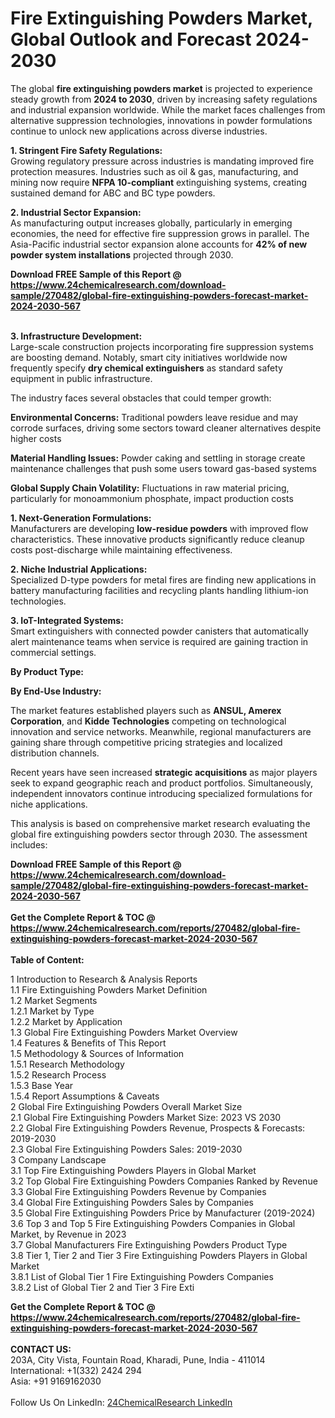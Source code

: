 <h1>Fire Extinguishing Powders Market, Global Outlook and Forecast 2024-2030</h1><p>The global <strong>fire extinguishing powders market</strong> is projected to experience steady growth from <strong>2024 to 2030</strong>, driven by increasing safety regulations and industrial expansion worldwide. While the market faces challenges from alternative suppression technologies, innovations in powder formulations continue to unlock new applications across diverse industries.</p><p><strong>1. Stringent Fire Safety Regulations:</strong><br>
Growing regulatory pressure across industries is mandating improved fire protection measures. Industries such as oil &amp; gas, manufacturing, and mining now require <strong>NFPA 10-compliant</strong> extinguishing systems, creating sustained demand for ABC and BC type powders.</p><p><strong>2. Industrial Sector Expansion:</strong><br>
As manufacturing output increases globally, particularly in emerging economies, the need for effective fire suppression grows in parallel. The Asia-Pacific industrial sector expansion alone accounts for <strong>42% of new powder system installations</strong> projected through 2030.</p><div><b>Download FREE Sample of this Report @ 
            <a href="https://www.24chemicalresearch.com/download-sample/270482/global-fire-extinguishing-powders-forecast-market-2024-2030-567">
            https://www.24chemicalresearch.com/download-sample/270482/global-fire-extinguishing-powders-forecast-market-2024-2030-567</a></b></div><br><p><strong>3. Infrastructure Development:</strong><br>
Large-scale construction projects incorporating fire suppression systems are boosting demand. Notably, smart city initiatives worldwide now frequently specify <strong>dry chemical extinguishers</strong> as standard safety equipment in public infrastructure.</p><p>The industry faces several obstacles that could temper growth:</p><p><strong>Environmental Concerns:</strong> Traditional powders leave residue and may corrode surfaces, driving some sectors toward cleaner alternatives despite higher costs</p><p><strong>Material Handling Issues:</strong> Powder caking and settling in storage create maintenance challenges that push some users toward gas-based systems</p><p><strong>Global Supply Chain Volatility:</strong> Fluctuations in raw material pricing, particularly for monoammonium phosphate, impact production costs</p><p><strong>1. Next-Generation Formulations:</strong><br>
Manufacturers are developing <strong>low-residue powders</strong> with improved flow characteristics. These innovative products significantly reduce cleanup costs post-discharge while maintaining effectiveness.</p><p><strong>2. Niche Industrial Applications:</strong><br>
Specialized D-type powders for metal fires are finding new applications in battery manufacturing facilities and recycling plants handling lithium-ion technologies.</p><p><strong>3. IoT-Integrated Systems:</strong><br>
Smart extinguishers with connected powder canisters that automatically alert maintenance teams when service is required are gaining traction in commercial settings.</p><p><strong>By Product Type:</strong></p><p><strong>By End-Use Industry:</strong></p><p>The market features established players such as <strong>ANSUL, Amerex Corporation</strong>, and <strong>Kidde Technologies</strong> competing on technological innovation and service networks. Meanwhile, regional manufacturers are gaining share through competitive pricing strategies and localized distribution channels.</p><p>Recent years have seen increased <strong>strategic acquisitions</strong> as major players seek to expand geographic reach and product portfolios. Simultaneously, independent innovators continue introducing specialized formulations for niche applications.</p><p>This analysis is based on comprehensive market research evaluating the global fire extinguishing powders sector through 2030. The assessment includes:</p><div><b>Download FREE Sample of this Report @ 
            <a href="https://www.24chemicalresearch.com/download-sample/270482/global-fire-extinguishing-powders-forecast-market-2024-2030-567">
            https://www.24chemicalresearch.com/download-sample/270482/global-fire-extinguishing-powders-forecast-market-2024-2030-567</a></b></div><br><div><b>Get the Complete Report & TOC @ 
            <a href="https://www.24chemicalresearch.com/reports/270482/global-fire-extinguishing-powders-forecast-market-2024-2030-567">
            https://www.24chemicalresearch.com/reports/270482/global-fire-extinguishing-powders-forecast-market-2024-2030-567</a></b></div><br>
            <b>Table of Content:</b><p>1 Introduction to Research & Analysis Reports<br />
    1.1 Fire Extinguishing Powders Market Definition<br />
    1.2 Market Segments<br />
        1.2.1 Market by Type<br />
        1.2.2 Market by Application<br />
    1.3 Global Fire Extinguishing Powders Market Overview<br />
    1.4 Features & Benefits of This Report<br />
    1.5 Methodology & Sources of Information<br />
        1.5.1 Research Methodology<br />
        1.5.2 Research Process<br />
        1.5.3 Base Year<br />
        1.5.4 Report Assumptions & Caveats<br />
2 Global Fire Extinguishing Powders Overall Market Size<br />
    2.1 Global Fire Extinguishing Powders Market Size: 2023 VS 2030<br />
    2.2 Global Fire Extinguishing Powders Revenue, Prospects & Forecasts: 2019-2030<br />
    2.3 Global Fire Extinguishing Powders Sales: 2019-2030<br />
3 Company Landscape<br />
    3.1 Top Fire Extinguishing Powders Players in Global Market<br />
    3.2 Top Global Fire Extinguishing Powders Companies Ranked by Revenue<br />
    3.3 Global Fire Extinguishing Powders Revenue by Companies<br />
    3.4 Global Fire Extinguishing Powders Sales by Companies<br />
    3.5 Global Fire Extinguishing Powders Price by Manufacturer (2019-2024)<br />
    3.6 Top 3 and Top 5 Fire Extinguishing Powders Companies in Global Market, by Revenue in 2023<br />
    3.7 Global Manufacturers Fire Extinguishing Powders Product Type<br />
    3.8 Tier 1, Tier 2 and Tier 3 Fire Extinguishing Powders Players in Global Market<br />
        3.8.1 List of Global Tier 1 Fire Extinguishing Powders Companies<br />
        3.8.2 List of Global Tier 2 and Tier 3 Fire Exti</p><div><b>Get the Complete Report & TOC @ 
            <a href="https://www.24chemicalresearch.com/reports/270482/global-fire-extinguishing-powders-forecast-market-2024-2030-567">
            https://www.24chemicalresearch.com/reports/270482/global-fire-extinguishing-powders-forecast-market-2024-2030-567</a></b></div><br><b>CONTACT US:</b><br>
            203A, City Vista, Fountain Road, Kharadi, Pune, India - 411014<br>
            International: +1(332) 2424 294<br>
            Asia: +91 9169162030 <br><br>
            Follow Us On LinkedIn: <a href="https://www.linkedin.com/company/24chemicalresearch/">24ChemicalResearch LinkedIn</a>